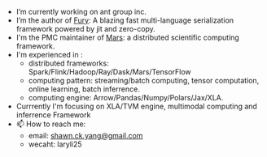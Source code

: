 

- I’m currently working on ant group inc.
- I’m the author of [Fury](https://github.com/alipay/fury): A blazing fast multi-language serialization framework powered by jit and zero-copy.
- I'm the PMC maintainer of [Mars](https://github.com/mars-project/mars): a distributed scientific computing framework.
- I'm experienced in :
  - distributed frameworks: Spark/Flink/Hadoop/Ray/Dask/Mars/TensorFlow
  - computing pattern: streaming/batch computing, tensor computation, online learning, batch inferrence.
  - computing engine: Arrow/Pandas/Numpy/Polars/Jax/XLA.
- Currrently I'm focusing on XLA/TVM engine, multimodal computing and inferrence Framework
- 📫 How to reach me:
  - email: shawn.ck.yang@gmail.com
  - wecaht: laryli25  
